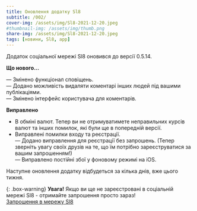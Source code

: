 ```yaml
---
title: Оновлення додатку Sl8
subtitle: /002/
cover-img: /assets/img/Sl8-2021-12-20.jpeg
#thumbnail-img: /assets/img/thumb.png
share-img: /assets/img/Sl8-2021-12-20.jpeg
tags: [новини, Sl8, app]
---
```


Додаток соціальної мережі Sl8 оновився до версії 0.5.14.

**Що нового...**<br />

— Змінено функціонал сповіщень.<br />
— Додано можливість видаляти коментарі інших людей під вашими публікаціями.<br />
— Змінено інтерфейс користувача для коментарів.<br />

**Виправлено**<br />
- В обміні валют. Тепер ви не отримуватимете неправильних курсів валют та інших помилок, які були ще в попередній версії.<br />
- Виправлені помилки входу та реєстрації.<br />
— Додано виправлення для реєстрації без запрошень. (Тепер зверніть увагу своїх друзів на те, що їм потрібно зареєструватися за вашим запрошенням!)<br />
— Виправлено постійні збої у фоновому режимі на iOS.<br />

Наступне оновлення додатку відбудеться за кілька днів, вже цього тижня.

{: .box-warning}
**Увага!** Якщо ви ще не зареєстровані в соціальній мережі Sl8 - отримайте запрошення просто зараз!<br />
[Запрошення в мережу Sl8](https://sl8.online/invite/hGAmMe)
